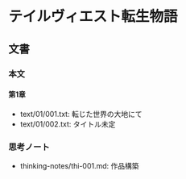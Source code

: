 # テイルヴィエスト転生物語
## 文書
### 本文
#### 第1章
- text/01/001.txt: 転じた世界の大地にて
- text/01/002.txt: タイトル未定

### 思考ノート
- thinking-notes/thi-001.md: 作品構築
